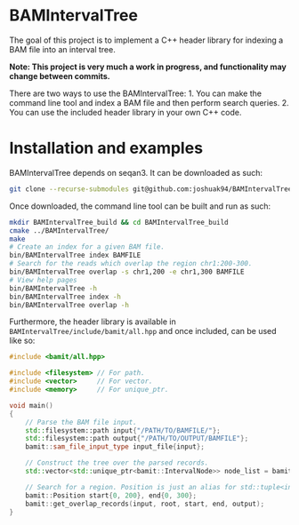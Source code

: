 # BAMIntervalTree

The goal of this project is to implement a C++ header library for indexing a BAM file into an interval tree.

**Note: This project is very much a work in progress, and functionality may change between commits.**

There are two ways to use the BAMIntervalTree:
    1. You can make the command line tool and index a BAM file and then perform search queries.
    2. You can use the included header library in your own C++ code.

# Installation and examples

BAMIntervalTree depends on seqan3. It can be downloaded as such:
```sh
git clone --recurse-submodules git@github.com:joshuak94/BAMIntervalTree.git
```
Once downloaded, the command line tool can be built and run as such:
```sh
mkdir BAMIntervalTree_build && cd BAMIntervalTree_build
cmake ../BAMIntervalTree/
make
# Create an index for a given BAM file.
bin/BAMIntervalTree index BAMFILE
# Search for the reads which overlap the region chr1:200-300.
bin/BAMIntervalTree overlap -s chr1,200 -e chr1,300 BAMFILE
# View help pages
bin/BAMIntervalTree -h
bin/BAMIntervalTree index -h
bin/BAMIntervalTree overlap -h
```
Furthermore, the header library is available in `BAMIntervalTree/include/bamit/all.hpp` and once included, can be
used like so:
```cpp
#include <bamit/all.hpp>

#include <filesystem> // For path.
#include <vector>     // For vector.
#include <memory>     // For unique_ptr.

void main()
{
    // Parse the BAM file input.
    std::filesystem::path input{"/PATH/TO/BAMFILE/"};
    std::filesystem::path output{"/PATH/TO/OUTPUT/BAMFILE"};
    bamit::sam_file_input_type input_file{input};

    // Construct the tree over the parsed records.
    std::vector<std::unique_ptr<bamit::IntervalNode>> node_list = bamit::index(input_file);

    // Search for a region. Position is just an alias for std::tuple<int32_t, int32_t> (chromosome, position)
    bamit::Position start{0, 200}, end{0, 300};
    bamit::get_overlap_records(input, root, start, end, output);
}
```

